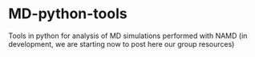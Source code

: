 # MD-python-tools
Tools in python for analysis of MD simulations performed with NAMD
(in development, we are starting now to post here our group resources)

